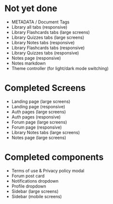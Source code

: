 # Not yet done

- METADATA / Document Tags
- Library all tabs (responsive)
- Library Flashcards tabs (large screens)
- Library Quizzes tabs (large screens)
- Library Notes tabs (responsive)
- Library Flashcards tabs (responsive)
- Library Quizzes tabs (responsive)
- Notes page (responsive)
- Notes markdown
- Theme controller (for light/dark mode switching)

# Completed Screens

- Landing page (large screens)
- Landing page (responsive)
- Auth pages (large screens)
- Auth pages (responsive)
- Forum page (large screens)
- Forum page (responsive)
- Library Notes tabs (large screens)
- Notes page (large screens)

# Completed components

- Terms of use & Privacy policy modal
- Forum post card
- Notifications dropdown
- Profile dropdown
- Sidebar (large screens)
- Sidebar (mobile screens)
